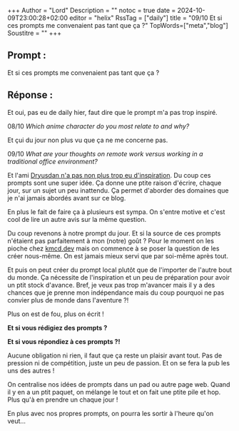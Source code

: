 +++
Author = "Lord"
Description = ""
notoc = true
date = 2024-10-09T23:00:28+02:00
editor = "helix"
RssTag = ["daily"]
title = "09/10 Et si ces prompts me convenaient pas tant que ça ?"
TopWords=["meta","blog"]
Soustitre = ""
+++
## Prompt : 
Et si ces prompts me convenaient pas tant que ça ?

## Réponse :
Et oui, pas eu de daily hier, faut dire que le prompt m'a pas trop inspiré.

08/10 *Which anime character do you most relate to and why?*

Et çui du jour non plus vu que ça ne me concerne pas.

09/10 *What are your thoughts on remote work versus working in a traditional office environment?*

Et l'ami [Dryusdan n'a pas non plus trop eu d'inspiration](https://dryusdan.space/prompts/).
Du coup ces prompts sont une super idée.
Ça donne une ptite raison d'écrire, chaque jour, sur un sujet un peu inattendu.
Ça permet d'aborder des domaines que je n'ai jamais abordés avant sur ce blog.

En plus le fait de faire ça à plusieurs est sympa.
On s'entre motive et c'est cool de lire un autre avis sur la même question.

Du coup revenons à notre prompt du jour.
Et si la source de ces prompts n'étaient pas parfaitement à mon (notre) goût ?
Pour le moment on les pioche chez [kmcd.dev](https://kmcd.dev/prompts/) mais on commence à se poser la question de les créer nous-même.
On est jamais mieux servi que par soi-même après tout.

Et puis on peut créer du prompt local plutôt que de l'importer de l'autre bout du monde.
Ça nécessite de l'inspiration et un peu de préparation pour avoir un ptit stock d'avance.
Bref, je veux pas trop m'avancer mais il y a des chances que je prenne mon indépendance mais du coup pourquoi ne pas convier plus de monde dans l'aventure ?!

Plus on est de fou, plus on écrit !

**Et si vous rédigiez des prompts ?**

**Et si vous répondiez à ces prompts ?!**

Aucune obligation ni rien, il faut que ça reste un plaisir avant tout.
Pas de pression ni de compétition, juste un peu de passion.
Et on se fera la pub les uns des autres !

On centralise nos idées de prompts dans un pad ou autre page web.
Quand il y en a un ptit paquet, on mélange le tout et on fait une ptite pile et hop.
Plus qu'à en prendre un chaque jour !

En plus avec nos propres prompts, on pourra les sortir à l'heure qu'on veut…
